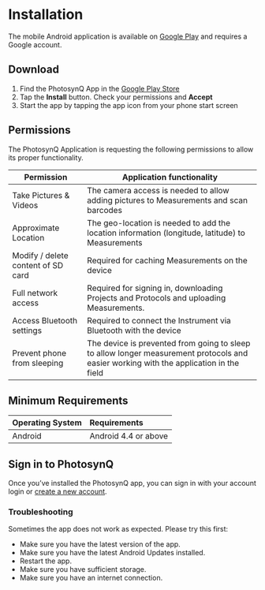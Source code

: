 # Installation

The mobile Android application is available on [Google Play] and requires a Google account.

## Download

1. Find the PhotosynQ App in the [Google Play Store]
2. Tap the **Install** button. Check your permissions and **Accept**
3. Start the app by tapping the app icon from your phone start screen

## Permissions

The PhotosynQ Application is requesting the following permissions to allow its proper functionality.

| Permission                         | Application functionality                                                                                                              |
| ---------------------------------- | -------------------------------------------------------------------------------------------------------------------------------------- |
| Take Pictures & Videos             | The camera access is needed to allow adding pictures to Measurements and scan barcodes                                                 |
| Approximate Location               | The geo-location is needed to add the location information (longitude, latitude) to Measurements                                       |
| Modify / delete content of SD card | Required for caching Measurements on the device                                                                                        |
| Full network access                | Required for signing in, downloading Projects and Protocols and uploading Measurements.                                                |
| Access Bluetooth settings          | Required to connect the Instrument via Bluetooth with the device                                                                       |
| Prevent phone from sleeping        | The device is prevented from going to sleep to allow longer measurement protocols and easier working with the application in the field |

## Minimum Requirements

| Operating System |    Requirements      |
| :--------------- | :------------------- |
| Android          | Android 4.4 or above |

## Sign in to PhotosynQ

Once you’ve installed the PhotosynQ app, you can sign in with your account login or [create a new account].

### Troubleshooting

Sometimes the app does not work as expected. Please try this first:

- Make sure you have the latest version of the app.
- Make sure you have the latest Android Updates installed.
- Restart the app.
- Make sure you have sufficient storage.
- Make sure you have an internet connection.

[Google Play]: https://play.google.com/store/apps
[Google Play Store]: https://play.google.com/store/apps/details?id=org.photosynq.android.photosynq
[create a new account]: ../account/create-an-account.md
